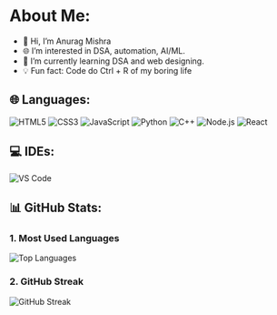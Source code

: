# About Me:
- 👋 Hi, I’m Anurag Mishra
- 🌐 I’m interested in  DSA, automation, AI/ML.
- 📖 I’m currently learning DSA and web designing.
- 💡 Fun fact: Code do Ctrl  + R of my boring life

## 🌐 Languages:
![HTML5](https://img.shields.io/badge/-HTML5-E34F26?style=for-the-badge&logo=html5&logoColor=white)
![CSS3](https://img.shields.io/badge/-CSS3-1572B6?style=for-the-badge&logo=css3&logoColor=white)
![JavaScript](https://img.shields.io/badge/-JavaScript-F7DF1E?style=for-the-badge&logo=javascript&logoColor=black)
![Python](https://img.shields.io/badge/-Python-3776AB?style=for-the-badge&logo=python&logoColor=white)
![C++](https://img.shields.io/badge/-C++-00599C?style=for-the-badge&logo=cplusplus&logoColor=white) 
![Node.js](https://img.shields.io/badge/-Node.js-339933?style=for-the-badge&logo=nodedotjs&logoColor=white)
![React](https://img.shields.io/badge/-React-61DAFB?style=for-the-badge&logo=react&logoColor=black)


## 💻 IDEs:
![VS Code](https://img.shields.io/badge/-VS_Code-007ACC?style=for-the-badge&logo=visual-studio-code&logoColor=white)

 ## 📊 GitHub Stats:

### 1. Most Used Languages
![Top Languages](https://github-readme-stats.vercel.app/api/top-langs/?username=Anurag-Mishra2006&layout=compact&theme=radical&hide=c&hide_title=true)


### 2. GitHub Streak
![GitHub Streak](https://github-readme-streak-stats.herokuapp.com/?user=Anurag-Mishra2006&theme=radical)
 

